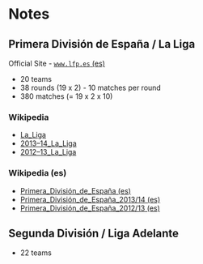 # Notes


##  Primera División de España / La Liga

Official Site - [`www.lfp.es` (es)](http://www.lfp.es)

- 20 teams
- 38 rounds (19 x 2) - 10 matches per round
- 380 matches (= 19 x 2 x 10)


### Wikipedia

- [La_Liga](http://en.wikipedia.org/wiki/La_Liga)
- [2013–14_La_Liga](http://en.wikipedia.org/wiki/2013–14_La_Liga)
- [2012–13_La_Liga](http://en.wikipedia.org/wiki/2012–13_La_Liga)

### Wikipedia (es)

- [Primera_División_de_España (es)](http://es.wikipedia.org/wiki/Primera_División_de_España)
- [Primera_División_de_España_2013/14 (es)](http://es.wikipedia.org/wiki/Primera_División_de_España_2013/14)
- [Primera_División_de_España_2012/13 (es)](http://es.wikipedia.org/wiki/Primera_División_de_España_2012/13)


##  Segunda División / Liga Adelante

- 22 teams
